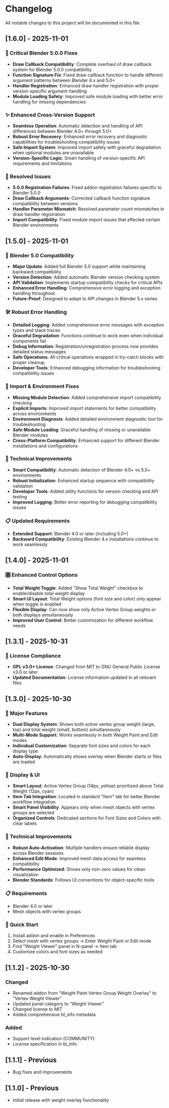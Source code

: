# Changelog

All notable changes to this project will be documented in this file.

## [1.6.0] - 2025-11-01

### 🔧 Critical Blender 5.0.0 Fixes
- **Draw Callback Compatibility**: Complete overhaul of draw callback system for Blender 5.0.0 compatibility
- **Function Signature Fix**: Fixed draw callback function to handle different argument patterns between Blender 4.x and 5.0+
- **Handler Registration**: Enhanced draw handler registration with proper version-specific argument handling
- **Module Loading Safety**: Improved safe module loading with better error handling for missing dependencies

### ✨ Enhanced Cross-Version Support
- **Seamless Operation**: Automatic detection and handling of API differences between Blender 4.0+ through 5.0+
- **Robust Error Recovery**: Enhanced error recovery and diagnostic capabilities for troubleshooting compatibility issues
- **Safe Import System**: Improved import safety with graceful degradation when optional modules are unavailable
- **Version-Specific Logic**: Smart handling of version-specific API requirements and limitations

### 🐛 Resolved Issues
- **5.0.0 Registration Failures**: Fixed addon registration failures specific to Blender 5.0.0
- **Draw Callback Arguments**: Corrected callback function signature compatibility between versions
- **Handler Parameter Mismatch**: Resolved parameter count mismatches in draw handler registration
- **Import Compatibility**: Fixed module import issues that affected certain Blender environments

## [1.5.0] - 2025-11-01

### 🚀 Blender 5.0 Compatibility
- **Major Update**: Added full Blender 5.0 support while maintaining backward compatibility
- **Version Detection**: Added automatic Blender version checking system
- **API Validation**: Implements startup compatibility checks for critical APIs
- **Enhanced Error Handling**: Comprehensive error logging and exception handling throughout
- **Future-Proof**: Designed to adapt to API changes in Blender 5.x series

### 🛠️ Robust Error Handling
- **Detailed Logging**: Added comprehensive error messages with exception types and stack traces
- **Graceful Degradation**: Functions continue to work even when individual components fail
- **Debug Information**: Registration/unregistration process now provides detailed status messages
- **Safe Operations**: All critical operations wrapped in try-catch blocks with proper cleanup
- **Developer Tools**: Enhanced debugging information for troubleshooting compatibility issues

### 🔧 Import & Environment Fixes
- **Missing Module Detection**: Added comprehensive import compatibility checking
- **Explicit Imports**: Improved import statements for better compatibility across environments
- **Environment Diagnosis**: Added detailed environment diagnostic tool for troubleshooting
- **Safe Module Loading**: Graceful handling of missing or unavailable Blender modules
- **Cross-Platform Compatibility**: Enhanced support for different Blender installations and configurations

### 🔧 Technical Improvements
- **Smart Compatibility**: Automatic detection of Blender 4.0+ vs 5.0+ environments
- **Robust Initialization**: Enhanced startup sequence with compatibility validation
- **Developer Tools**: Added utility functions for version checking and API testing
- **Improved Logging**: Better error reporting for debugging compatibility issues

### 📋 Updated Requirements
- **Extended Support**: Blender 4.0 or later (including 5.0+)
- **Backward Compatibility**: Existing Blender 4.x installations continue to work seamlessly

## [1.4.0] - 2025-11-01

### 🎛️ Enhanced Control Options
- **Total Weight Toggle**: Added "Show Total Weight" checkbox to enable/disable total weight display
- **Smart UI Layout**: Total Weight options (font size and color) only appear when toggle is enabled
- **Flexible Display**: Can now show only Active Vertex Group weights or both displays simultaneously
- **Improved User Control**: Better customization for different workflow needs

## [1.3.1] - 2025-10-31

### 📄 License Compliance
- **GPL v3.0+ License**: Changed from MIT to GNU General Public License v3.0 or later
- **Updated Documentation**: License information updated in all relevant files

## [1.3.0] - 2025-10-30

### 🎉 Major Features
- **Dual Display System**: Shows both active vertex group weight (large, top) and total weight (small, bottom) simultaneously
- **Multi-Mode Support**: Works seamlessly in both Weight Paint and Edit modes
- **Individual Customization**: Separate font sizes and colors for each display type
- **Auto-Display**: Automatically shows overlay when Blender starts or files are loaded

### 🎨 Display & UI
- **Smart Layout**: Active Vertex Group (14px, yellow) prioritized above Total Weight (12px, cyan)  
- **Item Tab Integration**: Located in standard "Item" tab for better Blender workflow integration
- **Smart Panel Visibility**: Appears only when mesh objects with vertex groups are selected
- **Organized Controls**: Dedicated sections for Font Sizes and Colors with clear labels

### 🔧 Technical Improvements
- **Robust Auto-Activation**: Multiple handlers ensure reliable display across Blender sessions
- **Enhanced Edit Mode**: Improved mesh data access for seamless compatibility
- **Performance Optimized**: Shows only non-zero values for clean visualization
- **Blender Standards**: Follows UI conventions for object-specific tools

### 📋 Requirements
- Blender 4.0 or later
- Mesh objects with vertex groups

### 🚀 Quick Start
1. Install addon and enable in Preferences
2. Select mesh with vertex groups → Enter Weight Paint or Edit mode
3. Find "Weight Viewer" panel in N-panel → Item tab
4. Customize colors and font sizes as needed

## [1.1.2] - 2025-10-30

### Changed
- Renamed addon from "Weight Paint Vertex Group Weight Overlay" to "Vertex Weight Viewer"
- Updated panel category to "Weight Viewer"
- Changed license to MIT
- Added comprehensive bl_info metadata

### Added
- Support level indication (COMMUNITY)
- License specification in bl_info

## [1.1.1] - Previous
- Bug fixes and improvements

## [1.1.0] - Previous
- Initial release with weight overlay functionality